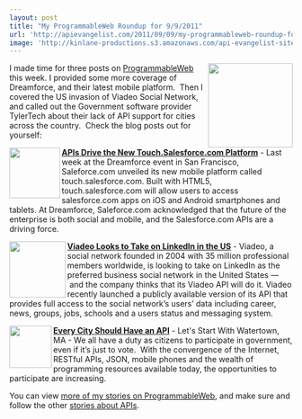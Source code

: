 ```yaml
---
layout: post
title: "My ProgrammableWeb Roundup for 9/9/2011"
url: 'http://apievangelist.com/2011/09/09/my-programmableweb-roundup-for-992011/'
image: 'http://kinlane-productions.s3.amazonaws.com/api-evangelist-site/blog/watertown-ma-sign.jpg'
---
```


[<img src="http://kinlane-productions.s3.amazonaws.com/api-evangelist/programmableweb-logo.png" alt="" width="150" align="right" />][1]I made time for three posts on [ProgrammableWeb][2] this week. I provided some more coverage of Dreamforce, and their latest mobile platform.  Then I covered the US invasion of Viadeo Social Network, and called out the Government software provider TylerTech about their lack of API support for cities across the country.  Check the blog posts out for yourself:

<img class="c1" src="http://blog.programmableweb.com/wp-content/touch-salesforce-com.png" alt="" width="90" align="left" />**[APIs Drive the New Touch.Salesforce.com Platform][3]** \- Last week at the Dreamforce event in San Francisco, Saleforce.com unveiled its new mobile platform called touch.salesforce.com. Built with HTML5, touch.salesforce.com will allow users to access salesforce.com apps on iOS and Android smartphones and tablets. At Dreamforce, Saleforce.com acknowledged that the future of the enterprise is both social and mobile, and the Salesforce.com APIs are a driving force.

<img class="c1" src="http://www.programmableweb.com/images/apis/at3809.png" alt="" width="100" align="left" />**[Viadeo Looks to Take on LinkedIn in the US][4]** \- Viadeo, a social network founded in 2004 with 35 million professional members worldwide, is looking to take on LinkedIn as the preferred business social network in the United States —  and the company thinks that its Viadeo API will do it. Viadeo recently launched a publicly available version of its API that provides full access to the social network’s users’ data including career, news, groups, jobs, schools and a users status and messaging system.

<img class="c1" src="http://blog.programmableweb.com/wp-content/wtwn-sign.jpg" alt="" width="75" align="left" />**[Every City Should Have an API][5]** \- Let's Start With Watertown, MA - We all have a duty as citizens to participate in government, even if it’s just to vote.  With the convergence of the Internet, RESTful APIs, JSON, mobile phones and the wealth of programming resources available today, the opportunities to participate are increasing.

You can view [more of my stories on ProgrammableWeb][6], and make sure and follow the other [stories about APIs][1].

   [1]: http://blog.programmableweb.com/ (stories about APIs)
   [2]: http://blog.programmableweb.com/ (ProgrammableWeb)
   [3]: http://blog.programmableweb.com/?p=22653 (APIs Drive the New Touch.Salesforce.com Platform)
   [4]: http://blog.programmableweb.com/?p=22665 (http://blog.programmableweb.com/?p=22665)
   [5]: http://blog.programmableweb.com/?p=22621 (Every City Should Have an API: Let's Start With Watertown, MA)
   [6]: http://www.programmableweb.com/profile/kinlane (more of my stories on ProgrammableWeb)
